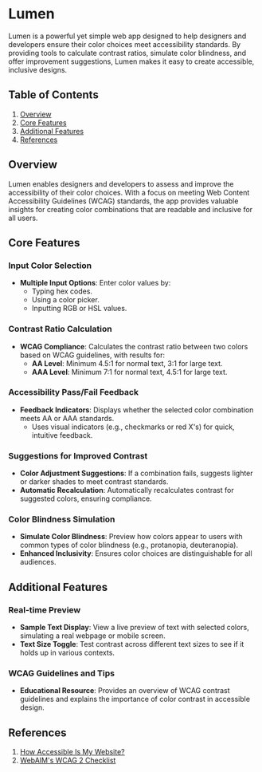 # Lumen

Lumen is a powerful yet simple web app designed to help designers and developers ensure their color choices meet accessibility standards. By providing tools to calculate contrast ratios, simulate color blindness, and offer improvement suggestions, Lumen makes it easy to create accessible, inclusive designs.

## Table of Contents

1. [Overview](#overview)
2. [Core Features](#core-features)
3. [Additional Features](#additional-features)
4. [References](#references)

## Overview

Lumen enables designers and developers to assess and improve the accessibility of their color choices. With a focus on meeting Web Content Accessibility Guidelines (WCAG) standards, the app provides valuable insights for creating color combinations that are readable and inclusive for all users.

## Core Features

### Input Color Selection
- **Multiple Input Options**: Enter color values by:
  - Typing hex codes.
  - Using a color picker.
  - Inputting RGB or HSL values.
  
### Contrast Ratio Calculation
- **WCAG Compliance**: Calculates the contrast ratio between two colors based on WCAG guidelines, with results for:
  - **AA Level**: Minimum 4.5:1 for normal text, 3:1 for large text.
  - **AAA Level**: Minimum 7:1 for normal text, 4.5:1 for large text.

### Accessibility Pass/Fail Feedback
- **Feedback Indicators**: Displays whether the selected color combination meets AA or AAA standards.
  - Uses visual indicators (e.g., checkmarks or red X's) for quick, intuitive feedback.

### Suggestions for Improved Contrast
- **Color Adjustment Suggestions**: If a combination fails, suggests lighter or darker shades to meet contrast standards.
- **Automatic Recalculation**: Automatically recalculates contrast for suggested colors, ensuring compliance.

### Color Blindness Simulation
- **Simulate Color Blindness**: Preview how colors appear to users with common types of color blindness (e.g., protanopia, deuteranopia).
- **Enhanced Inclusivity**: Ensures color choices are distinguishable for all audiences.

## Additional Features

### Real-time Preview
- **Sample Text Display**: View a live preview of text with selected colors, simulating a real webpage or mobile screen.
- **Text Size Toggle**: Test contrast across different text sizes to see if it holds up in various contexts.

### WCAG Guidelines and Tips
- **Educational Resource**: Provides an overview of WCAG contrast guidelines and explains the importance of color contrast in accessible design.

## References

1. [How Accessible Is My Website?](https://webaim.org/services/evaluation/)
2. [WebAIM's WCAG 2 Checklist](https://webaim.org/standards/wcag/checklist)


